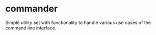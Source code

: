 # commander
Simple utility set with functionality to handle various use cases of the command line interface.
